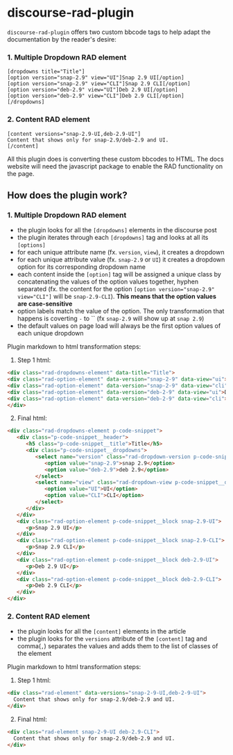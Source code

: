 # discourse-rad-plugin

`discourse-rad-plugin` offers two custom bbcode tags to help adapt the documentation by the reader's desire:

### 1. Multiple Dropdown RAD element
```
[dropdowns title="Title"]
[option version="snap-2.9" view="UI"]Snap 2.9 UI[/option]
[option version="snap-2.9" view="CLI"]Snap 2.9 CLI[/option]
[option version="deb-2.9" view="UI"]Deb 2.9 UI[/option]
[option version="deb-2.9" view="CLI"]Deb 2.9 CLI[/option]
[/dropdowns]
```

### 2. Content RAD element
```
[content versions="snap-2.9-UI,deb-2.9-UI"]
Content that shows only for snap-2.9/deb-2.9 and UI. 
[/content]
```

All this plugin does is converting these custom bbcodes to HTML. The docs website will need the javascript package to enable the RAD functionality on the page.

## How does the plugin work?

### 1. Multiple Dropdown RAD element
- the plugin looks for all the `[dropdowns]` elements in the discourse post
- the plugin iterates through each `[dropdowns]` tag and looks at all its `[options]`
- for each unique attribute name (fx. `version`, `view`), it creates a dropdown
- for each unique attribute value (fx. `snap-2.9` or `UI`) it creates a dropdown option for its corresponding dropdown name
- each content inside the `[option]` tag will be assigned a unique class by concatenating the values of the option values together, hyphen separated (fx. the content for the option `[option version="snap-2.9" view="CLI"]` will be `snap-2.9-CLI`). **This means that the option values are case-sensitive**
- option labels match the value of the option. The only transformation that happens is coverting `-` to `` (fx `snap-2.9` will show up at `snap 2.9`)
- the default values on page load will always be the first option values of each unique dropdown

Plugin markdown to html transformation steps:
1. Step 1 html:
```html
<div class="rad-dropdowns-element" data-title="Title">
<div class="rad-option-element" data-version="snap-2-9" data-view="ui">Snap 2.9 UI</div>
<div class="rad-option-element" data-version="snap-2-9" data-view="cli">Snap 2.9 CLI</div>
<div class="rad-option-element" data-version="deb-2-9" data-view="ui">Deb 2.9 UI</div>
<div class="rad-option-element" data-version="deb-2-9" data-view="cli">Deb 2.9 CLI</div>
</div>
```
2. Final html:
```html
<div class="rad-dropdowns-element p-code-snippet">
   <div class="p-code-snippet__header">
      <h5 class="p-code-snippet__title">Title</h5>
      <div class="p-code-snippet__dropdowns">
         <select name="version" class="rad-dropdown-version p-code-snippet__dropdown">
            <option value="snap-2.9">snap 2.9</option>
            <option value="deb-2.9">deb 2.9</option>
         </select>
         <select name="view" class="rad-dropdown-view p-code-snippet__dropdown">
            <option value="UI">UI</option>
            <option value="CLI">CLI</option>
         </select>
      </div>
   </div>
   <div class="rad-option-element p-code-snippet__block snap-2.9-UI">
      <p>Snap 2.9 UI</p>
   </div>
   <div class="rad-option-element p-code-snippet__block snap-2.9-CLI">
      <p>Snap 2.9 CLI</p>
   </div>
   <div class="rad-option-element p-code-snippet__block deb-2.9-UI">
      <p>Deb 2.9 UI</p>
   </div>
   <div class="rad-option-element p-code-snippet__block deb-2.9-CLI">
      <p>Deb 2.9 CLI</p>
   </div>
</div>
```
### 2. Content RAD element
- the plugin looks for all the `[content]` elements in the article
- the plugin looks for the `versions` attribute of the `[content]` tag and comma(`,`) separates the values and adds them to the list of classes of the element

Plugin markdown to html transformation steps:
1. Step 1 html:
```html
<div class="rad-element" data-versions="snap-2-9-UI,deb-2-9-UI">
  Content that shows only for snap-2.9/deb-2.9 and UI. 
</div>
```
2. Final html:
```html
<div class="rad-element snap-2-9-UI deb-2.9-CLI">
  Content that shows only for snap-2.9/deb-2.9 and UI. 
</div>
```
